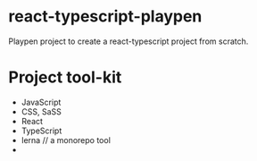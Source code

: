 # react-typescript-playpen

Playpen project to create a react-typescript project from scratch.

# Project tool-kit

- JavaScript
- CSS, SaSS
- React
- TypeScript
- lerna // a monorepo tool
-
